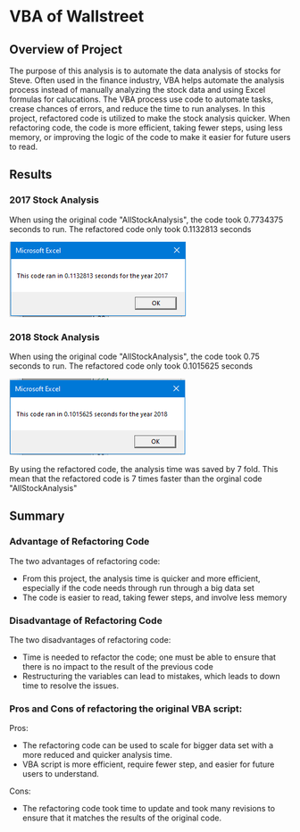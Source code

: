 # VBA of Wallstreet

## Overview of Project
The purpose of this analysis is to automate the data analysis of stocks for Steve. Often used in the finance industry, VBA helps automate the analysis process instead of manually analyzing the stock data and using Excel formulas for calucations. The VBA process use code to automate tasks, crease chances of errors, and reduce the time to run analyses. In this project, refactored code is utilized to make the stock analysis quicker. When refactoring code, the code is more efficient, taking fewer steps, using less memory, or improving the logic of the code to make it easier for future users to read. 

## Results

### 2017 Stock Analysis

When using the original code "AllStockAnalysis", the code took 0.7734375 seconds to run. The refactored code only took 0.1132813 seconds

![](Resources/VBA_Challenge_2017.PNG)

### 2018 Stock Analysis

When using the original code "AllStockAnalysis", the code took 0.75 seconds to run. The refactored code only took 0.1015625 seconds

![](Resources/VBA_Challenge_2018.PNG)

By using the refactored code, the analysis time was saved by 7 fold. This mean that the refactored code is 7 times faster than the orginal code "AllStockAnalysis"

## Summary

### Advantage of Refactoring Code
The two advantages of refactoring code:
- From this project, the analysis time is quicker and more efficient, especially if the code needs through run through a big data set
- The code is easier to read, taking fewer steps, and involve less memory

### Disadvantage of Refactoring Code
The two disadvantages of refactoring code:
- Time is needed to refactor the code; one must be able to ensure that there is no impact to the result of the previous code
- Restructuring the variables can lead to mistakes, which leads to down time to resolve the issues.

### Pros and Cons of refactoring the original VBA script:

Pros: 
- The refactoring code can be used to scale for bigger data set with a more reduced and quicker analysis time.
- VBA script is more efficient, require fewer step, and easier for future users to understand.

Cons: 
- The refactoring code took time to update and took many revisions to ensure that it matches the results of the original code.








